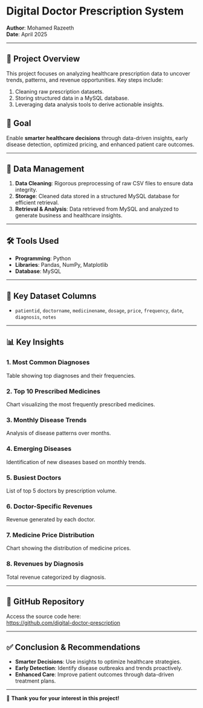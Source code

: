 # Digital Doctor Prescription System

**Author**: Mohamed Razeeth  
**Date**: April 2025  

---

## 📌 Project Overview  
This project focuses on analyzing healthcare prescription data to uncover trends, patterns, and revenue opportunities. Key steps include:  
1. Cleaning raw prescription datasets.  
2. Storing structured data in a MySQL database.  
3. Leveraging data analysis tools to derive actionable insights.  

## 🎯 Goal  
Enable **smarter healthcare decisions** through data-driven insights, early disease detection, optimized pricing, and enhanced patient care outcomes.  

---

## 🔧 Data Management  
1. **Data Cleaning**: Rigorous preprocessing of raw CSV files to ensure data integrity.  
2. **Storage**: Cleaned data stored in a structured MySQL database for efficient retrieval.  
3. **Retrieval & Analysis**: Data retrieved from MySQL and analyzed to generate business and healthcare insights.  

---

## 🛠️ Tools Used  
- **Programming**: Python  
- **Libraries**: Pandas, NumPy, Matplotlib  
- **Database**: MySQL  

---

## 🔑 Key Dataset Columns  
- `patientid`, `doctorname`, `medicinename`, `dosage`, `price`, `frequency`, `date`, `diagnosis`, `notes`  

---

## 📊 Key Insights  
### 1. Most Common Diagnoses  
Table showing top diagnoses and their frequencies.  

### 2. Top 10 Prescribed Medicines  
Chart visualizing the most frequently prescribed medicines.  

### 3. Monthly Disease Trends  
Analysis of disease patterns over months.  

### 4. Emerging Diseases  
Identification of new diseases based on monthly trends.  

### 5. Busiest Doctors  
List of top 5 doctors by prescription volume.  

### 6. Doctor-Specific Revenues  
Revenue generated by each doctor.  

### 7. Medicine Price Distribution  
Chart showing the distribution of medicine prices.  

### 8. Revenues by Diagnosis  
Total revenue categorized by diagnosis.  

---

## 📂 GitHub Repository  
Access the source code here:  
https://github.com/digital-doctor-prescription

---




## ✅ Conclusion & Recommendations  
- **Smarter Decisions**: Use insights to optimize healthcare strategies.  
- **Early Detection**: Identify disease outbreaks and trends proactively.  
- **Enhanced Care**: Improve patient outcomes through data-driven treatment plans.  

---

🙏 **Thank you for your interest in this project!**  
